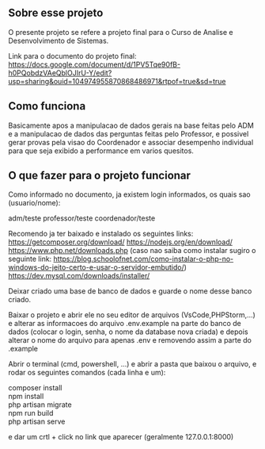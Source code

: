 ## Sobre esse projeto

O presente projeto se refere a projeto final para o Curso de Analise e Desenvolvimento de Sistemas.

Link para o documento do projeto final: https://docs.google.com/document/d/1PV5Tqe90fB-h0PQobdzVAeQblOJIrU-Y/edit?usp=sharing&ouid=104974955870868486971&rtpof=true&sd=true

## Como funciona

Basicamente apos a manipulacao de dados gerais na base feitas pelo ADM e a manipulacao de dados das perguntas feitas pelo Professor, e possivel gerar provas pela visao do Coordenador e associar desempenho individual para que seja exibido a performance em varios quesitos.

## O que fazer para o projeto funcionar

Como informado no documento, ja existem login informados, os quais sao (usuario/nome):

adm/teste
professor/teste
coordenador/teste

Recomendo ja ter baixado e instalado os seguintes links:
https://getcomposer.org/download/
https://nodejs.org/en/download/
https://www.php.net/downloads.php (caso nao saiba como instalar sugiro o seguinte link: https://blog.schoolofnet.com/como-instalar-o-php-no-windows-do-jeito-certo-e-usar-o-servidor-embutido/)
https://dev.mysql.com/downloads/installer/

Deixar criado uma base de banco de dados e guarde o nome desse banco criado.

Baixar o projeto e abrir ele no seu editor de arquivos (VsCode,PHPStorm,...) e alterar as informacoes do arquivo .env.example 
na parte do banco de dados (colocar o login, senha, o nome da database nova criada) e depois alterar o nome do arquivo para 
apenas .env e removendo assim a parte do .example

Abrir o terminal (cmd, powershell, ...) e abrir a pasta que baixou o arquivo, e rodar os seguintes comandos (cada linha e um):

composer install <br>
npm install <br>
php artisan migrate <br>
npm run build <br>
php artisan serve <br>

e dar um crtl + click no link que aparecer (geralmente 127.0.0.1:8000)
